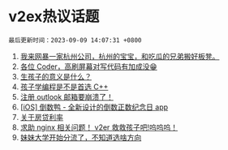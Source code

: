 # v2ex热议话题

`最后更新时间：2023-09-09 14:07:31 +0800`

1. [我来网暴一家杭州公司，杭州的宝宝，和吃瓜的兄弟搬好板凳。](https://www.v2ex.com/t/972102)
1. [各位 Coder，高刷屏幕对写代码有加成没😁](https://www.v2ex.com/t/972050)
1. [生孩子的意义是什么？](https://www.v2ex.com/t/972200)
1. [孩子学编程是不是首选 C++](https://www.v2ex.com/t/972165)
1. [注册 outlook 邮箱要崩溃了！](https://www.v2ex.com/t/972036)
1. [[iOS] 倒数鸭 - 全新设计的倒数正数纪念日 app](https://www.v2ex.com/t/972076)
1. [关于房贷利率](https://www.v2ex.com/t/972044)
1. [求助 nginx 相关问题！ v2er 救救孩子吧!呜呜呜！](https://www.v2ex.com/t/972086)
1. [妹妹大学开始分流了，不知道选啥方向](https://www.v2ex.com/t/972129)

